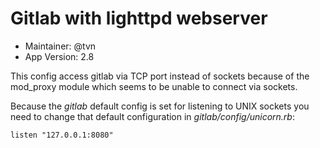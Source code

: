 
Gitlab with lighttpd webserver
==============================

* Maintainer: @tvn
* App Version: 2.8

This config access gitlab via TCP port instead of sockets because of the
mod_proxy module which seems to be unable to connect via sockets.

Because the _gitlab_ default config is set for listening to UNIX sockets you
need to change that default configuration in *gitlab/config/unicorn.rb*:

	listen "127.0.0.1:8080"
